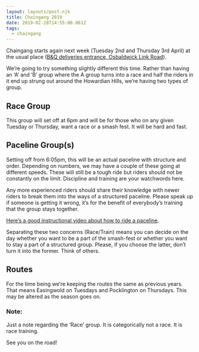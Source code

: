 ```yaml
---
layout: layouts/post.njk
title: Chaingang 2019
date: 2019-02-28T14:55:00.061Z
tags:
  - chaingang
---
```



Chaingang starts again next week (Tuesday 2nd and Thursday 3rd April) at the usual place ([B&Q deliveries entrance, Osbaldwick Link Road](https://goo.gl/maps/KZbSwsYzhmJ2)).

We’re going to try something slightly different this time. Rather than having an ‘A’ and ‘B’ group where the A group turns into a race and half the riders in it end up strung out around the Howardian Hills, we’re having two types of group.

## Race Group

This group will set off at 6pm and will be for those who on any given Tuesday or Thursday, want a race or a smash fest. It will be hard and fast.

## Paceline Group(s)

Setting off from 6:05pm, this will be an actual paceline with structure and order. Depending on numbers, we may have a couple of these going at different speeds. These will still be a tough ride but riders should not be constantly on the limit. Discipline and training are your watchwords here.

Any more experienced riders should share their knowledge with newer riders to break them into the ways of a structured paceline. Please speak up if someone is getting it wrong, it’s for the benefit of everybody’s training that the group stays together.

[Here’s a good instructional video about how to ride a paceline](https://m.youtube.com/watch?v=HDxXRq5fo8A).

Separating these two concerns (Race/Train) means you can decide on the day whether you want to be a part of the smash-fest or whether you want to stay a part of a structured group. Please, if you choose the latter, don’t turn it into the former. Think of others.

## Routes

For the time being we’re keeping the routes the same as previous years. That means Easingwold on Tuesdays and Pocklington on Thursdays. This may be altered as the season goes on.

### Note:

Just a note regarding the ‘Race’ group. It is categorically not a race. It is race training.

See you on the road!
